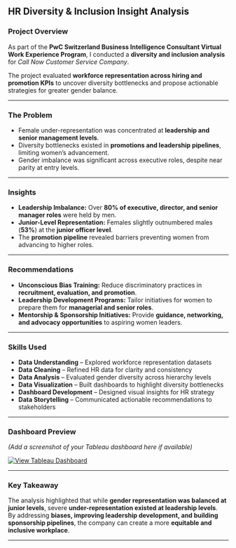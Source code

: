## HR Diversity & Inclusion Insight Analysis

### Project Overview
As part of the **PwC Switzerland Business Intelligence Consultant Virtual Work Experience Program**, I conducted a **diversity and inclusion analysis** for *Call Now Customer Service Company*.  

The project evaluated **workforce representation across hiring and promotion KPIs** to uncover diversity bottlenecks and propose actionable strategies for greater gender balance.

---

### The Problem
- Female under-representation was concentrated at **leadership and senior management levels**.  
- Diversity bottlenecks existed in **promotions and leadership pipelines**, limiting women’s advancement.  
- Gender imbalance was significant across executive roles, despite near parity at entry levels.  

---

### Insights
-  **Leadership Imbalance:** Over **80% of executive, director, and senior manager roles** were held by men.  
-  **Junior-Level Representation:** Females slightly outnumbered males (**53%**) at the **junior officer level**.  
-  The **promotion pipeline** revealed barriers preventing women from advancing to higher roles.  

---

### Recommendations
-  **Unconscious Bias Training:** Reduce discriminatory practices in **recruitment, evaluation, and promotion**.  
-  **Leadership Development Programs:** Tailor initiatives for women to prepare them for **managerial and senior roles**.  
-  **Mentorship & Sponsorship Initiatives:** Provide **guidance, networking, and advocacy opportunities** to aspiring women leaders.  

---

### Skills Used
- **Data Understanding** – Explored workforce representation datasets  
- **Data Cleaning** – Refined HR data for clarity and consistency  
- **Data Analysis** – Evaluated gender diversity across hierarchy levels  
- **Data Visualization** – Built dashboards to highlight diversity bottlenecks  
- **Dashboard Development** – Designed visual insights for HR strategy  
- **Data Storytelling** – Communicated actionable recommendations to stakeholders  

---

### Dashboard Preview
*(Add a screenshot of your Tableau dashboard here if available)*  

[![View Tableau Dashboard](https://img.shields.io/badge/View%20Dashboard-Tableau-blue?logo=tableau)](https://public.tableau.com/views/YourDashboardLinkHere)

---

### Key Takeaway
The analysis highlighted that while **gender representation was balanced at junior levels**, severe **under-representation existed at leadership levels**.  
By addressing **biases, improving leadership development, and building sponsorship pipelines**, the company can create a more **equitable and inclusive workplace**.

---
